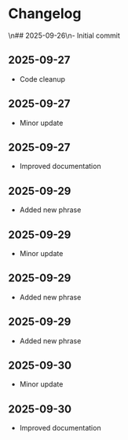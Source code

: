 # Changelog
\n## 2025-09-26\n- Initial commit

## 2025-09-27
- Code cleanup

## 2025-09-27
- Minor update

## 2025-09-27
- Improved documentation

## 2025-09-29
- Added new phrase

## 2025-09-29
- Minor update

## 2025-09-29
- Added new phrase

## 2025-09-29
- Added new phrase

## 2025-09-30
- Minor update

## 2025-09-30
- Improved documentation
